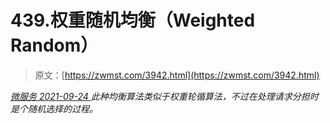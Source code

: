 <!--yml
category: 未分类
date: 0001-01-01 00:00:00
-->

# 439.权重随机均衡（Weighted Random）

> 原文：[https://zwmst.com/3942.html](https://zwmst.com/3942.html)

   [ *微服务* ](https://zwmst.com/%e5%be%ae%e6%9c%8d%e5%8a%a1)*[ <time datetime="2021-09-24T18:12:35+08:00"> 2021-09-24 </time> ](https://zwmst.com/3942.html)  此种均衡算法类似于权重轮循算法，不过在处理请求分担时是个随机选择的过程。*